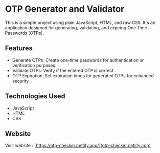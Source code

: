 
# OTP Generator and Validator

This is a simple project using plain JavaScript, HTML, and raw CSS. It's an application designed for generating, validating, and expiring One Time Passwords (OTPs).

## Features

- Generate OTPs: Create one-time passwords for authentication or verification purposes.
- Validate OTPs: Verify if the entered OTP is correct.
- OTP Expiration: Set expiration times for generated OTPs for enhanced security.

## Technologies Used

- JavaScript
- HTML
- CSS

## Website

Visit website : [https://otp-checker.netlify.app/](otp-checker.netlify.app)